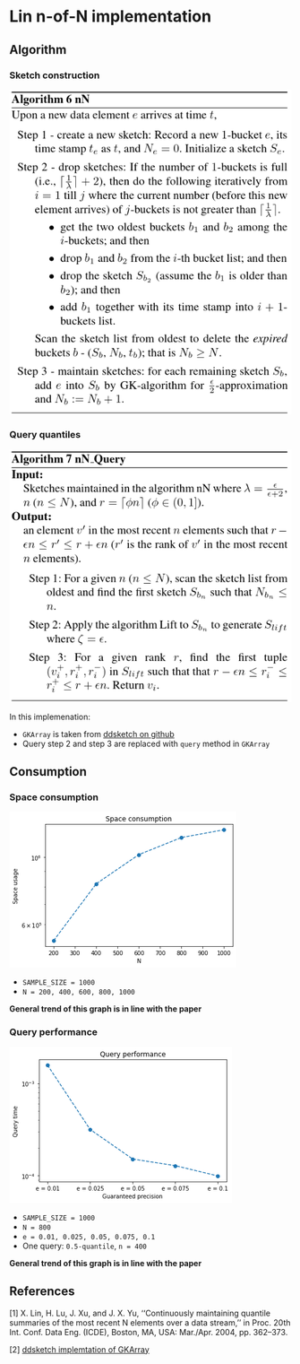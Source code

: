 # Lin n-of-N implementation

## Algorithm

### Sketch construction
![Sketch construction](./img/sketch-construction.png)

### Query quantiles
![Query quantile](./img/query-quantile.png)

In this implemenation:
- `GKArray` is taken from [ddsketch on github](https://github.com/DataDog/sketches-py/blob/v0.1/gkarray/gkarray.py)
- Query step 2 and step 3 are replaced with `query` method in `GKArray`

## Consumption

### Space consumption

![Space consumption](./img/space.png)

- `SAMPLE_SIZE = 1000`
- `N = 200, 400, 600, 800, 1000`

**General trend of this graph is in line with the paper**

### Query performance

![Query performance](./img/query.png)

- `SAMPLE_SIZE = 1000`
- `N = 800`
- `e = 0.01, 0.025, 0.05, 0.075, 0.1`
- One query: `0.5-quantile`, `n = 400`

**General trend of this graph is in line with the paper**

## References

[1] X. Lin, H. Lu, J. Xu, and J. X. Yu, ‘‘Continuously maintaining quantile summaries of the most recent N elements over a data stream,’’ in Proc. 20th Int. Conf. Data Eng. (ICDE), Boston, MA, USA: Mar./Apr. 2004, pp. 362–373.

[2] [ddsketch implemtation of GKArray](https://github.com/DataDog/sketches-py/blob/v0.1/gkarray/gkarray.py)